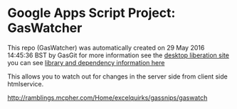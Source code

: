 # Google Apps Script Project: GasWatcher
This repo (GasWatcher) was automatically created on 29 May 2016 14:45:36 BST by GasGit
for more information see the [desktop liberation site](http://ramblings.mcpher.com/Home/excelquirks/drivesdk/gettinggithubready "desktop liberation")
you can see [library and dependency information here](dependencies.md)

This allows you to watch out for changes in the server side from client side htmlservice. 

http://ramblings.mcpher.com/Home/excelquirks/gassnips/gaswatch
